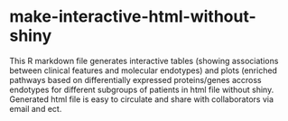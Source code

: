# make-interactive-html-without-shiny
This R markdown file generates interactive tables (showing associations between clinical features and molecular endotypes) and plots (enriched pathways based on differentially expressed proteins/genes accross endotypes for different subgroups of patients in html file without shiny. Generated html file is easy to circulate and share with collaborators via email and ect.
